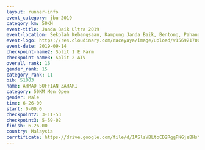 ```yaml
---
layout: runner-info 
event_category: jbu-2019 
category_km: 50KM 
event-title: Janda Baik Ultra 2019  
event-location: Sekolah Kebangsaan, Kampung Janda Baik, Bentong, Pahang, Malaysia 
event-logo: https://res.cloudinary.com/raceyaya/image/upload/v1569217009/logo/janda-baik_vch1pc.jpg 
event-date: 2019-09-14 
checkpoint-name2: Split 1 E Farm 
checkpoint-name3: Split 2 ATV 
overall_rank: 16
gender_rank: 15
category_rank: 11
bib: 51003
name: AHMAD SOFFIAN ZAHARI
category: 50KM Men Open
gender: Male
time: 6-26-00
start: 0-00.0
checkpoint2: 3-11-53
checkpoint3: 5-59-02
finish: 6-26-00
country: Malaysia
cerrtificate: https-//drive.google.com/file/d/1ASlsVBLtoCD2RggPNGjeBHsYD4vCI_LP/view?usp=sharing
---
```

